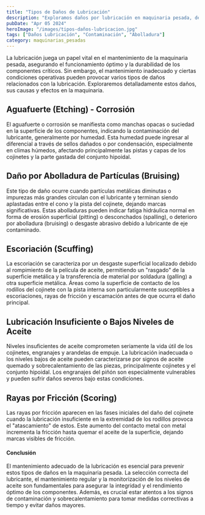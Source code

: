 ```yaml
---
title: "Tipos de Daños de Lubricación"
description: "Exploramos daños por lubricación en maquinaria pesada, desde corrosión hasta fricción, y su prevención con mantenimiento adecuado. #MantenimientoPreventivo"
pubDate: "Apr 05 2024"
heroImage: "/images/tipos-daños-lubricacion.jpg"
tags: ["Daños Lubricación", "Contaminación", "Abolladura"]
category: maquinarias_pesadas
---
```


La lubricación juega un papel vital en el mantenimiento de la maquinaria pesada, asegurando el funcionamiento óptimo y la durabilidad de los componentes críticos. Sin embargo, el mantenimiento inadecuado y ciertas condiciones operativas pueden provocar varios tipos de daños relacionados con la lubricación. Exploraremos detalladamente estos daños, sus causas y efectos en la maquinaria.

## Aguafuerte (Etching) - Corrosión

El aguafuerte o corrosión se manifiesta como manchas opacas o suciedad en la superficie de los componentes, indicando la contaminación del lubricante, generalmente por humedad. Esta humedad puede ingresar al diferencial a través de sellos dañados o por condensación, especialmente en climas húmedos, afectando principalmente las pistas y capas de los cojinetes y la parte gastada del conjunto hipoidal.

## Daño por Abolladura de Partículas (Bruising)

Este tipo de daño ocurre cuando partículas metálicas diminutas o impurezas más grandes circulan con el lubricante y terminan siendo aplastadas entre el cono y la pista del cojinete, dejando marcas significativas. Estas abolladuras pueden indicar fatiga hidráulica normal en forma de erosión superficial (pitting) o desconchados (spalling), o deterioro por abolladura (bruising) o desgaste abrasivo debido a lubricante de eje contaminado.

## Escoriación (Scuffing)

La escoriación se caracteriza por un desgaste superficial localizado debido al rompimiento de la película de aceite, permitiendo un "rasgado" de la superficie metálica y la transferencia de material por soldadura (galling) a otra superficie metálica. Áreas como la superficie de contacto de los rodillos del cojinete con la pista interna son particularmente susceptibles a escoriaciones, rayas de fricción y escamación antes de que ocurra el daño principal.

## Lubricación Insuficiente o Bajos Niveles de Aceite

Niveles insuficientes de aceite comprometen seriamente la vida útil de los cojinetes, engranajes y arandelas de empuje. La lubricación inadecuada o los niveles bajos de aceite pueden caracterizarse por signos de aceite quemado y sobrecalentamiento de las piezas, principalmente cojinetes y el conjunto hipoidal. Los engranajes del piñón son especialmente vulnerables y pueden sufrir daños severos bajo estas condiciones.

## Rayas por Fricción (Scoring)

Las rayas por fricción aparecen en las fases iniciales del daño del cojinete cuando la lubricación insuficiente en la extremidad de los rodillos provoca el "atascamiento" de estos. Este aumento del contacto metal con metal incrementa la fricción hasta quemar el aceite de la superficie, dejando marcas visibles de fricción.

#### Conclusión

El mantenimiento adecuado de la lubricación es esencial para prevenir estos tipos de daños en la maquinaria pesada. La selección correcta del lubricante, el mantenimiento regular y la monitorización de los niveles de aceite son fundamentales para asegurar la integridad y el rendimiento óptimo de los componentes. Además, es crucial estar atentos a los signos de contaminación y sobrecalentamiento para tomar medidas correctivas a tiempo y evitar daños mayores.
